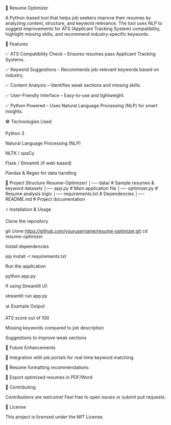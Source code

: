 📄 Resume Optimizer

A Python-based tool that helps job seekers improve their resumes by analyzing content, structure, and keyword relevance. The tool uses NLP to suggest improvements for ATS (Applicant Tracking System) compatibility, highlight missing skills, and recommend industry-specific keywords.

🚀 Features

✅ ATS Compatibility Check – Ensures resumes pass Applicant Tracking Systems.

✅ Keyword Suggestions – Recommends job-relevant keywords based on industry.

✅ Content Analysis – Identifies weak sections and missing skills.

✅ User-Friendly Interface – Easy-to-use and lightweight.

✅ Python Powered – Uses Natural Language Processing (NLP) for smart insights.

🛠️ Technologies Used

Python 3

Natural Language Processing (NLP)

NLTK / spaCy

Flask / Streamlit (if web-based)

Pandas & Regex for data handling

📂 Project Structure
Resume-Optimizer/
│── data/                # Sample resumes & keyword datasets
│── app.py               # Main application file
│── optimizer.py         # Resume analysis logic
│── requirements.txt     # Dependencies
│── README.md            # Project documentation

⚡ Installation & Usage

Clone the repository

git clone https://github.com/yourusername/resume-optimizer.git
cd resume-optimizer


Install dependencies

pip install -r requirements.txt


Run the application

python app.py


If using Streamlit UI:

streamlit run app.py

📊 Example Output

ATS score out of 100

Missing keywords compared to job description

Suggestions to improve weak sections

🔮 Future Enhancements

📌 Integration with job portals for real-time keyword matching

📌 Resume formatting recommendations

📌 Export optimized resumes in PDF/Word

🤝 Contributing

Contributions are welcome! Feel free to open issues or submit pull requests.

📜 License

This project is licensed under the MIT License.

